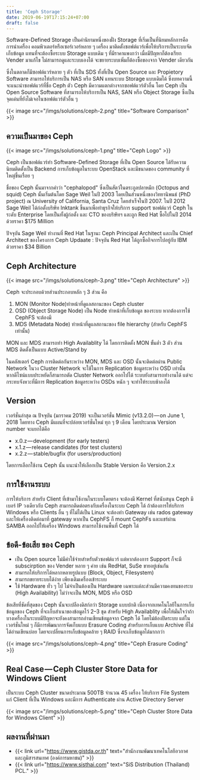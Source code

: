 ```yaml
---
title: 'Ceph Storage'
date: 2019-06-19T17:15:24+07:00
draft: false
---
```


Software-Defined Storage เป็นคำนิยามหนึ่งของฝั่ง Storage ที่เริ่มเป็นที่นิยมหลักการคือการนำเครื่อง คอมพิวเตอร์หรือเซอร์เวอร์หลาย ๆ เครื่อง มาติดตั้งซอฟต์แวร์เพื่อให้บริการเป็นระบบจัดเก็บข้อมูล แทนที่จะต้องซื้อระบบ Storage แบบเดิม ๆ ที่มีราคาแพงกว่า เมื่อมีปัญหาก็ต้องเรียก Vender มาแก้ไข ไม่สามารถดูและระบบเองได้ จะขยายระบบเพิ่มก็ต้องซื้อของจาก Vender เดียวกัน

ซึ่งในตลาดก็มีซอฟต์แวร์หลาย ๆ ตัว ที่เป็น SDS ทั้งที่เป็น Open Source และ Propietory Software สามารถให้บริการเป็น NAS หรือ SAN แทนระบบ Storage แบบเดิมได้ ซึ่งบทความนี้จะแนะนำซอฟต์แวร์ที่ชื่อ Ceph ตัว Ceph มีความแตกต่างจากซอฟต์แวร์ตัวอื่น โดย Ceph เป็น Open Source Software ที่สามารถให้บริการเป็น NAS, SAN หรือ Object Storage ซึ่งเป็นจุดเด่นที่ยังไม่เจอในซอฟต์แวร์ตัวอื่น ๆ

{{< image src="/imgs/solutions/ceph-2.png" title="Software Comparison" >}}

## ความเป็นมาของ Ceph

{{< image src="/imgs/solutions/ceph-1.png" title="Ceph Logo" >}}

Ceph เป็นซอฟต์แวร์ทำ Software-Defined Storage ที่เป็น Open Source ได้รับความนิยมติดตั้งเป็น Backend การเก็บข้อมูลในระบบ OpenStack และมีขนาดของ community ที่ใหญ่ขึ้นเรื่อย ๆ

ชื่อของ Ceph นั้นมาจากคำว่า "cephalopod" ซึ่งเป็นสัตว์ในตระกูลปลาหมึก (Octopus and squid) Ceph นั้นเริ่มต้นโดย Sage Weil ในปี 2003 โดยเป็นส่วนหนึ่งของวิทยานิพนธ์ (PhD project) ณ University of California, Santa Cruz โดยสำเร็จในปี 2007.
ในปี 2012 Sage Weil ได้ก่อตั้งบริษัท Inktank ขึ้นมาเพื่อทำธุรกิจให้บริการ support ซอฟต์แวร์ Ceph ในระดับ Enterprise โดยเป็นทั้งผู้ก่อตั้ง และ CTO ของบริษัทฯ และถูก Red Hat ซื้อไปในปี 2014 ด้วยราคา $175 Million

ปัจจุบัน Sage Weil ทำงานที่ Red Hat ในฐานะ Ceph Principal Architect และเป็น Chief Architect ของโครงการ Ceph Updaate : ปัจจุบัน Red Hat ได้ถูกซื้อกิจการไปอยู่กับ IBM ด้วยราคา $34 Billion

## Ceph Architecture

{{< image src="/imgs/solutions/ceph-3.png" title="Ceph Architecture" >}}

Ceph จะประกอบด้วยส่วนประกอบหลัก ๆ 3 ส่วน คือ

1. MON (Monitor Node)ทำหน้าที่ดูแลสถานะของ Ceph cluster
2. OSD (Object Storage Node) เป็น Node ทำหน้าที่เก็บข้อมูล ของระบบ หากต้องการใช้ CephFS จะต้องมี
3. MDS (Metadata Node) ทำหน้าที่ดูแลสถานะของ file hierarchy (สำหรับ CephFS เท่านั้น)

MON และ MDS สามารถทำ High Availablity ได้ โดยการติดตั้ง MON ขั้นต่ำ 3 ตัว ส่วน MDS ติดตั้งเป็นแบบ Active/Stand by

ในคลัสเตอร์ Ceph การติดต่อกันระหว่าง MON, MDS และ OSD นั้นจะติดต่อผ่าน Public Network ในวง Cluster Network จะใช้ในการ Replication ข้อมูลระหว่าง OSD เท่านั้น หากดีไซน์แบบประหยัดก็สามารถตัด Cluster Network ออกไปได้ ระบบยังสามารถทำงานได้ แต่จะกระทบจังหวะที่มีการ Replication ข้อมูลระหว่าง OSDs หนัก ๆ จะทำให้ระบบช้าลงได้

## Version

เวอร์ชั่นล่าสุด ณ ปัจจุบัน (มกราคม 2019) จะเป็นเวอร์ชั่น Mimic (v13.2.0) — on June 1, 2018 โดยทาง Ceph มีแผนที่จะปล่อยเวอร์ชั่นใหม่ ทุก ๆ 9 เดือน โดยประมาณ Version number จะแยกได้คือ

- x.0.z — development (for early testers)
- x.1.z — release candidates (for test clusters)
- x.2.z — stable/bugfix (for users/production)

โดยการเลือกใช้งาน Ceph นั้น แนะนำให้เลือกเป็น Stable Version คือ Version.2.x

## การใช้งานระบบ

การให้บริการ สำหรับ Client ที่เข้ามาใช้งานในระบบโดยตรง จะต้องมี Kernel ที่สนับสนุน Ceph มีเบอร์ IP วงเดียวกับ Ceph สามารถติดต่อตรงกับเครื่องในระบบ Ceph ได้ ถ้าต้องการให้บริการ Windows หรือ Clients อื่น ๆ ที่ไม่ได้เป็น Linux จะต้องทำ Gateway เช่น rados gateway และให้เครื่องติดต่อมาที่ gateway หากเป็น CephFS ก็ mount CephFs และแชร์ผ่าน SAMBA ออกไปให้เครื่อง Windows สามารถใช้งานพื้นที่ Ceph ได้

## ข้อดี-ข้อเสีย ของ Ceph

- เป็น Open source ไม่มีค่าใช้จ่ายสำหรับตัวซอฟต์แวร์ แต่หากต้องการ Support ก็จะมี subscirption ของ Vender หลาย ๆ ค่าย เช่น RedHat, SuSe ขายอยู่เช่นกัน
- สามารถให้บริการได้หลากหลายรูปแบบ (Block, Object, Filesystem)
- สามารถขยายระบบได้ง่าย เพียงเติมเครื่องเข้าระบบ
- ใช้ Hardware ทั่ว ๆ ไป ไม่จำเป็นต้องเป็น Hardware เฉพาะแต่ละส่วนมีความคงทนของระบ (High Availability) ไม่ว่าจะเป็น MON, MDS หรือ OSD

ข้อเสียที่ชัดที่สุดของ Ceph นั้นจะเปลืองดิสก์กว่า Storage แบบปกติ เนื่องจากเทคโนโลยีในการเก็บ ข้อมูลของ Ceph ที่จะเก็บสำเนาของข้อมูลไว้ 2–3 ชุด สำหรับ High Availablity เพื่อให้มั่นใจว่าถ้า บางเครื่องในระบบมีปัญหาจะยังคงสามารถอ่านเขียนข้อมูลจาก Ceph ได้ โดยไม่ต้องปิดระบบ แต่ในเวอร์ชั่นใหม่ ๆ ก็มีการพัฒนาการจัดเก็บแบบ Erasure Coding สำหรับการเก็บแบบ Archive ที่ไม่ได้อ่านเขียนบ่อย โดยจะเปลี่ยนการเก็บข้อมูลคล้าย ๆ RAID ซึ่งจะเก็บข้อมูลได้มากกว่า

{{< image src="/imgs/solutions/ceph-4.png" title="Ceph Erasure Coding" >}}

## Real Case — Ceph Cluster Store Data for Windows Client

เป็นระบบ Ceph Cluster ขนาดประมาณ 500TB จำนวณ 45 เครื่อง ให้บริการ File System แก่ Client ที่เป็น Windows และมีการ Authenticate ผ่าน Active Directory Server

{{< image src="/imgs/solutions/ceph-5.png" title="Ceph Cluster Store Data for Windows Client" >}}

## ผลงานที่ผ่านมา

- {{< link url="https://www.gistda.or.th" text="สำนักงานพัฒนาเทคโนโลยีอวกาศและภูมิสารสนเทศ (องค์การมหาชน)" >}}
- {{< link url="https://www.sisthai.com" text="SiS Distribution (Thailand) PCL." >}}
